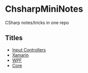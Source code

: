 # ChsharpMiniNotes
CSharp notes/tricks in one repo

## Titles
* [Input Controllers](https://github.com/REFUPANKER/ChsharpMiniNotes/tree/C%23/InputControllers)
* [Xamarin](https://github.com/REFUPANKER/ChsharpMiniNotes/tree/C%23/Xamarin)
* [WPF](https://github.com/REFUPANKER/ChsharpMiniNotes/tree/C%23/WPF)
* [Core](https://github.com/REFUPANKER/ChsharpMiniNotes/tree/C%23/Core/WebScrape)
